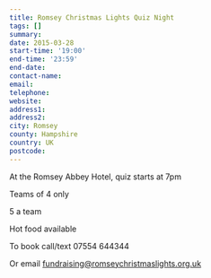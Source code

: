 ```yaml
---
title: Romsey Christmas Lights Quiz Night
tags: []
summary: 
date: 2015-03-28
start-time: '19:00'
end-time: '23:59'
end-date: 
contact-name: 
email: 
telephone: 
website: 
address1: 
address2: 
city: Romsey
county: Hampshire
country: UK
postcode: 
---
```

At the Romsey Abbey Hotel, quiz starts at 7pm

Teams of 4 only

5 a team

Hot food available

To book call/text 07554 644344

Or email fundraising@romseychristmaslights.org.uk

